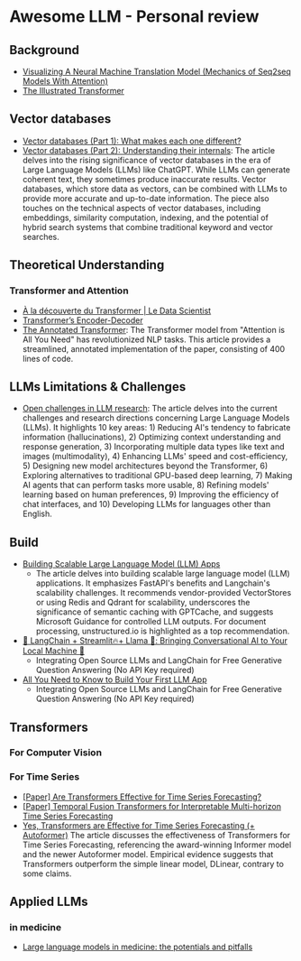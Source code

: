 
# Awesome LLM - Personal review
## Background
- [Visualizing A Neural Machine Translation Model (Mechanics of Seq2seq Models With Attention)](https://jalammar.github.io/visualizing-neural-machine-translation-mechanics-of-seq2seq-models-with-attention/)
- [The Illustrated Transformer](http://jalammar.github.io/illustrated-transformer/)
## Vector databases
 - [Vector databases (Part 1): What makes each one different?](https://thedataquarry.com/posts/vector-db-1/)
 - [Vector databases (Part 2): Understanding their internals](https://thedataquarry.com/posts/vector-db-1/): The article delves into the rising significance of vector databases in the era of Large Language Models (LLMs) like ChatGPT. While LLMs can generate coherent text, they sometimes produce inaccurate results. Vector databases, which store data as vectors, can be combined with LLMs to provide more accurate and up-to-date information. The piece also touches on the technical aspects of vector databases, including embeddings, similarity computation, indexing, and the potential of hybrid search systems that combine traditional keyword and vector searches.

## Theoretical Understanding

### Transformer and Attention
- [À la découverte du Transformer | Le Data Scientist](https://ledatascientist.com/a-la-decouverte-du-transformer/)
- [Transformer’s Encoder-Decoder](https://kikaben.com/transformers-encoder-decoder/)
- [The Annotated Transformer](http://nlp.seas.harvard.edu/2018/04/03/attention.html): The Transformer model from "Attention is All You Need" has revolutionized NLP tasks. This article provides a streamlined, annotated implementation of the paper, consisting of 400 lines of code.

	
## LLMs Limitations & Challenges

 - [Open challenges in LLM research](https://huyenchip.com/2023/08/16/llm-research-open-challenges.html): The article delves into the current challenges and research directions concerning Large Language Models (LLMs). It highlights 10 key areas: 1) Reducing AI's tendency to fabricate information (hallucinations), 2) Optimizing context understanding and response generation, 3) Incorporating multiple data types like text and images (multimodality), 4) Enhancing LLMs' speed and cost-efficiency, 5) Designing new model architectures beyond the Transformer, 6) Exploring alternatives to traditional GPU-based deep learning, 7) Making AI agents that can perform tasks more usable, 8) Refining models' learning based on human preferences, 9) Improving the efficiency of chat interfaces, and 10) Developing LLMs for languages other than English.

## Build
 - [Building Scalable Large Language Model (LLM) Apps](https://ai.plainenglish.io/building-scalable-large-language-model-llm-apps-509894bc7f6a)
	 - The article delves into building scalable large language model (LLM) applications. It emphasizes FastAPI's benefits and Langchain's scalability challenges. It recommends vendor-provided VectorStores or using Redis and Qdrant for scalability, underscores the significance of semantic caching with GPTCache, and suggests Microsoft Guidance for controlled LLM outputs. For document processing, unstructured.io is highlighted as a top recommendation.
 - [🦜️ LangChain + Streamlit🔥+ Llama 🦙: Bringing Conversational AI to Your Local Machine 🤯](https://ai.plainenglish.io/%EF%B8%8F-langchain-streamlit-llama-bringing-conversational-ai-to-your-local-machine-a1736252b172)
	 - Integrating Open Source LLMs and LangChain for Free Generative Question Answering (No API Key required)
 - [All You Need to Know to Build Your First LLM App](https://towardsdatascience.com/all-you-need-to-know-to-build-your-first-llm-app-eb982c78ffac)
	 - Integrating Open Source LLMs and LangChain for Free Generative Question Answering (No API Key required)
## Transformers
### For Computer Vision
### For Time Series
- [[Paper] Are Transformers Effective for Time Series Forecasting?](https://arxiv.org/abs/2205.13504)
- [[Paper] Temporal Fusion Transformers for Interpretable Multi-horizon Time Series Forecasting](https://arxiv.org/abs/1912.09363)
- [Yes, Transformers are Effective for Time Series Forecasting (+ Autoformer)](https://huggingface.co/blog/autoformer)
The article discusses the effectiveness of Transformers for Time Series Forecasting, referencing the award-winning Informer model and the newer Autoformer model. Empirical evidence suggests that Transformers outperform the simple linear model, DLinear, contrary to some claims.
## Applied LLMs
### in medicine
 - [Large language models in medicine: the potentials and pitfalls](https://arxiv.org/abs/2309.00087)
